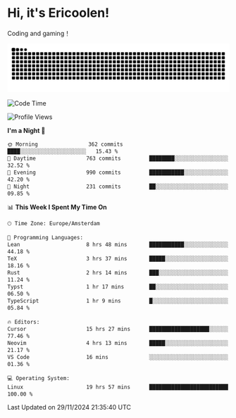 # Hi, it's Ericoolen!
Coding and gaming！

<picture>
  <source media="(prefers-color-scheme: dark)" srcset="https://raw.githubusercontent.com/Eric-Song-Nop/Eric-Song-Nop/output/github-contribution-grid-snake-dark.svg">
  <source media="(prefers-color-scheme: light)" srcset="https://raw.githubusercontent.com/Eric-Song-Nop/Eric-Song-Nop/output/github-contribution-grid-snake.svg">
  <img alt="github contribution grid snake animation" src="https://raw.githubusercontent.com/Eric-Song-Nop/Eric-Song-Nop/output/github-contribution-grid-snake.svg">
</picture>

<!--START_SECTION:waka-->
![Code Time](http://img.shields.io/badge/Code%20Time-1%2C618%20hrs%2045%20mins-blue)

![Profile Views](http://img.shields.io/badge/Profile%20Views-2-blue)

**I'm a Night 🦉** 

```text
🌞 Morning                362 commits         ████░░░░░░░░░░░░░░░░░░░░░   15.43 % 
🌆 Daytime                763 commits         ████████░░░░░░░░░░░░░░░░░   32.52 % 
🌃 Evening                990 commits         ███████████░░░░░░░░░░░░░░   42.20 % 
🌙 Night                  231 commits         ██░░░░░░░░░░░░░░░░░░░░░░░   09.85 % 
```


📊 **This Week I Spent My Time On** 

```text
🕑︎ Time Zone: Europe/Amsterdam

💬 Programming Languages: 
Lean                     8 hrs 48 mins       ███████████░░░░░░░░░░░░░░   44.18 % 
TeX                      3 hrs 37 mins       █████░░░░░░░░░░░░░░░░░░░░   18.16 % 
Rust                     2 hrs 14 mins       ███░░░░░░░░░░░░░░░░░░░░░░   11.24 % 
Typst                    1 hr 17 mins        ██░░░░░░░░░░░░░░░░░░░░░░░   06.50 % 
TypeScript               1 hr 9 mins         █░░░░░░░░░░░░░░░░░░░░░░░░   05.84 % 

🔥 Editors: 
Cursor                   15 hrs 27 mins      ███████████████████░░░░░░   77.46 % 
Neovim                   4 hrs 13 mins       █████░░░░░░░░░░░░░░░░░░░░   21.17 % 
VS Code                  16 mins             ░░░░░░░░░░░░░░░░░░░░░░░░░   01.36 % 

💻 Operating System: 
Linux                    19 hrs 57 mins      █████████████████████████   100.00 % 
```


 Last Updated on 29/11/2024 21:35:40 UTC
<!--END_SECTION:waka-->
